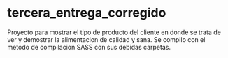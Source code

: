 # tercera_entrega_corregido



Proyecto para mostrar el tipo de producto del cliente en donde se trata de ver y demostrar la alimentacion de calidad y sana.
Se compilo con el metodo de compilacion SASS con sus debidas carpetas.

